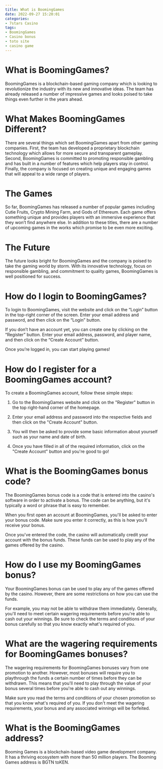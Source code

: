 ```yaml
---
title: What is BoomingGames
date: 2022-09-27 15:20:01
categories:
- 7stars Casino
tags:
- BoomingGames
- Casino bonus
- toto site
- casino game
---
```



#  What is BoomingGames?

BoomingGames is a blockchain-based gaming company which is looking to revolutionize the industry with its new and innovative ideas. The team has already released a number of impressive games and looks poised to take things even further in the years ahead.

# What Makes BoomingGames Different?

There are several things which set BoomingGames apart from other gaming companies. First, the team has developed a proprietary blockchain technology which allows for more secure and transparent gameplay. Second, BoomingGames is committed to promoting responsible gambling and has built in a number of features which help players stay in control. Finally, the company is focused on creating unique and engaging games that will appeal to a wide range of players.

# The Games

So far, BoomingGames has released a number of popular games including Cutie Fruits, Crypto Mining Farm, and Gods of Ethereum. Each game offers something unique and provides players with an immersive experience that they won’t find anywhere else. In addition to these titles, there are a number of upcoming games in the works which promise to be even more exciting.

# The Future

The future looks bright for BoomingGames and the company is poised to take the gaming world by storm. With its innovative technology, focus on responsible gambling, and commitment to quality games, BoomingGames is well positioned for success.

#  How do I login to BoomingGames?

To login to BoomingGames, visit the website and click on the “Login” button in the top-right corner of the screen. Enter your email address and password, and then click on the “Login” button.

If you don’t have an account yet, you can create one by clicking on the “Register” button. Enter your email address, password, and player name, and then click on the “Create Account” button.

Once you’re logged in, you can start playing games!

#  How do I register for a BoomingGames account?

To create a BoomingGames account, follow these simple steps:

1. Go to the BoomingGames website and click on the "Register" button in the top right-hand corner of the homepage.

2. Enter your email address and password into the respective fields and then click on the "Create Account" button.

3. You will then be asked to provide some basic information about yourself such as your name and date of birth.

4. Once you have filled in all of the required information, click on the "Create Account" button and you're good to go!

#  What is the BoomingGames bonus code?

The BoomingGames bonus code is a code that is entered into the casino's software in order to activate a bonus. The code can be anything, but it's typically a word or phrase that is easy to remember.

When you first open an account at BoomingGames, you'll be asked to enter your bonus code. Make sure you enter it correctly, as this is how you'll receive your bonus.

Once you've entered the code, the casino will automatically credit your account with the bonus funds. These funds can be used to play any of the games offered by the casino.

# How do I use my BoomingGames bonus?

Your BoomingGames bonus can be used to play any of the games offered by the casino. However, there are some restrictions on how you can use the funds.

For example, you may not be able to withdraw them immediately. Generally, you'll need to meet certain wagering requirements before you're able to cash out your winnings. Be sure to check the terms and conditions of your bonus carefully so that you know exactly what's required of you.

# What are the wagering requirements for BoomingGames bonuses?

The wagering requirements for BoomingGames bonuses vary from one promotion to another. However, most bonuses will require you to playthrough the funds a certain number of times before they can be withdrawn. This means that you'll need to play through the value of your bonus several times before you're able to cash out any winnings.

Make sure you read the terms and conditions of your chosen promotion so that you know what's required of you. If you don't meet the wagering requirements, your bonus and any associated winnings will be forfeited.

#  What is the BoomingGames address?

Booming Games is a blockchain-based video game development company. It has a thriving ecosystem with more than 50 million players. The Booming Games address is BGTN toKEN.